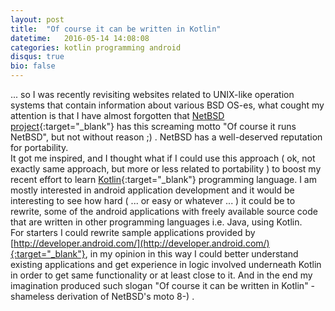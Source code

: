 ```yaml
--- 
layout: post
title:  "Of course it can be written in Kotlin"
datetime:   2016-05-14 14:08:08
categories: kotlin programming android
disqus: true
bio: false
---
```

... so I was recently revisiting websites related to UNIX-like operation systems that contain information about various BSD 	OS-es,
what cought my attention is that I have almost forgotten that [NetBSD project](https://www.netbsd.org/about/){:target="_blank"} has this screaming motto "Of course it runs NetBSD", but not without reason ;) . NetBSD has a well-deserved reputation for portability.  
It got me inspired, and I thought what 
if I could use this approach ( ok, not exactly same approach, but more or less related to portability )
to boost my recent effort to learn [Kotlin](https://kotlinlang.org){:target="_blank"} programming language.
I am mostly interested in android application development and it would be interesting to see how hard ( ... or easy or whatever ... ) it could be to rewrite,
some of the android applications with freely available source code that are written in other programming languages i.e. Java, using Kotlin.  
For starters I could rewrite sample applications provided by [http://developer.android.com/](http://developer.android.com/){:target="_blank"}, in my opinion in this way I could better understand existing applications and get experience in logic involved underneath Kotlin in order to get same functionality or at least close to it. 
And in the end my imagination produced such slogan "Of course it can be written in Kotlin" - shameless derivation of NetBSD's moto 8-) .
